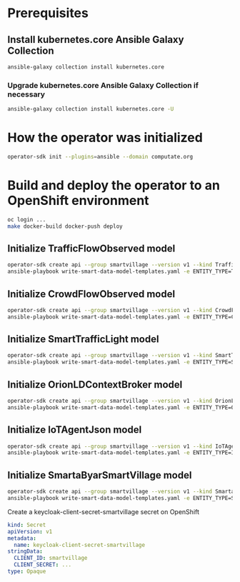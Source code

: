 
# Prerequisites

## Install kubernetes.core Ansible Galaxy Collection

```bash
ansible-galaxy collection install kubernetes.core
```

### Upgrade kubernetes.core Ansible Galaxy Collection if necessary

```bash
ansible-galaxy collection install kubernetes.core -U
```

# How the operator was initialized

```bash
operator-sdk init --plugins=ansible --domain computate.org
```

# Build and deploy the operator to an OpenShift environment
```bash
oc login ...
make docker-build docker-push deploy
```

## Initialize TrafficFlowObserved model

```bash
operator-sdk create api --group smartvillage --version v1 --kind TrafficFlowObserved --generate-role
ansible-playbook write-smart-data-model-templates.yaml -e ENTITY_TYPE=TrafficFlowObserved
```

## Initialize CrowdFlowObserved model

```bash
operator-sdk create api --group smartvillage --version v1 --kind CrowdFlowObserved --generate-role
ansible-playbook write-smart-data-model-templates.yaml -e ENTITY_TYPE=CrowdFlowObserved
```

## Initialize SmartTrafficLight model

```bash
operator-sdk create api --group smartvillage --version v1 --kind SmartTrafficLight --generate-role
ansible-playbook write-smart-data-model-templates.yaml -e ENTITY_TYPE=SmartTrafficLight
```

## Initialize OrionLDContextBroker model

```bash
operator-sdk create api --group smartvillage --version v1 --kind OrionLDContextBroker --generate-role
ansible-playbook write-smart-data-model-templates.yaml -e ENTITY_TYPE=OrionLDContextBroker
```

## Initialize IoTAgentJson model

```bash
operator-sdk create api --group smartvillage --version v1 --kind IoTAgentJson --generate-role
ansible-playbook write-smart-data-model-templates.yaml -e ENTITY_TYPE=IoTAgentJson
```

## Initialize SmartaByarSmartVillage model

```bash
operator-sdk create api --group smartvillage --version v1 --kind SmartaByarSmartVillage --generate-role
ansible-playbook write-smart-data-model-templates.yaml -e ENTITY_TYPE=SmartaByarSmartVillage
```

Create a keycloak-client-secret-smartvillage secret on OpenShift

```yaml
kind: Secret
apiVersion: v1
metadata:
  name: keycloak-client-secret-smartvillage
stringData:
  CLIENT_ID: smartvillage
  CLIENT_SECRET: ...
type: Opaque
```
